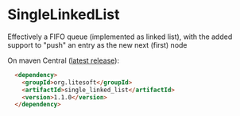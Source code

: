 # SingleLinkedList
Effectively a FIFO queue (implemented as linked list), with the added support to "push" an entry as the new next (first) node

On maven Central ([latest release](https://mvnrepository.com/artifact/org.litesoft/single_linked_list/1.1.0)):
```html
  <dependency>
    <groupId>org.litesoft</groupId>
    <artifactId>single_linked_list</artifactId>
    <version>1.1.0</version>
  </dependency>
```
